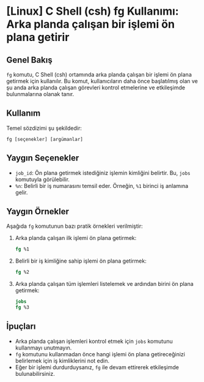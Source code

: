 # [Linux] C Shell (csh) fg Kullanımı: Arka planda çalışan bir işlemi ön plana getirir

## Genel Bakış
`fg` komutu, C Shell (csh) ortamında arka planda çalışan bir işlemi ön plana getirmek için kullanılır. Bu komut, kullanıcıların daha önce başlatılmış olan ve şu anda arka planda çalışan görevleri kontrol etmelerine ve etkileşimde bulunmalarına olanak tanır.

## Kullanım
Temel sözdizimi şu şekildedir:
```
fg [seçenekler] [argümanlar]
```

## Yaygın Seçenekler
- `job_id`: Ön plana getirmek istediğiniz işlemin kimliğini belirtir. Bu, `jobs` komutuyla görülebilir.
- `%n`: Belirli bir iş numarasını temsil eder. Örneğin, `%1` birinci iş anlamına gelir.

## Yaygın Örnekler
Aşağıda `fg` komutunun bazı pratik örnekleri verilmiştir:

1. Arka planda çalışan ilk işlemi ön plana getirmek:
   ```csh
   fg %1
   ```

2. Belirli bir iş kimliğine sahip işlemi ön plana getirmek:
   ```csh
   fg %2
   ```

3. Arka planda çalışan tüm işlemleri listelemek ve ardından birini ön plana getirmek:
   ```csh
   jobs
   fg %3
   ```

## İpuçları
- Arka planda çalışan işlemleri kontrol etmek için `jobs` komutunu kullanmayı unutmayın.
- `fg` komutunu kullanmadan önce hangi işlemi ön plana getireceğinizi belirlemek için iş kimliklerini not edin.
- Eğer bir işlemi durdurduysanız, `fg` ile devam ettirerek etkileşimde bulunabilirsiniz.